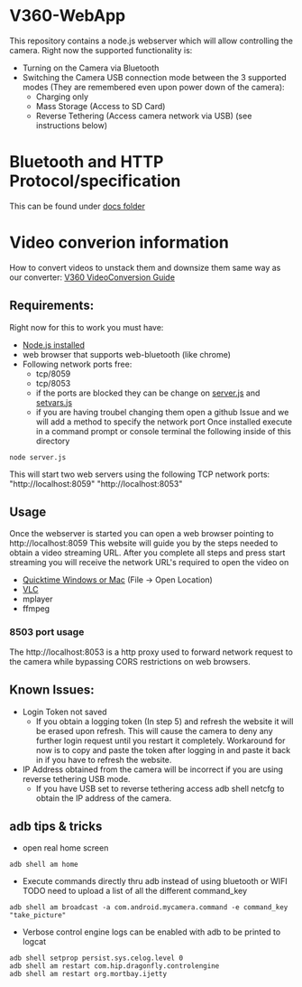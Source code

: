 # V360-WebApp
This repository contains a node.js webserver which will allow controlling the camera. 
Right now the supported functionality is:
* Turning on the Camera via Bluetooth
* Switching the Camera USB connection mode between the 3 supported modes (They are remembered even upon power down of the camera):
  * Charging only
  * Mass Storage (Access to SD Card)
  * Reverse Tethering (Access camera network via USB) (see instructions below)
# Bluetooth and HTTP Protocol/specification 
This can be found under  [docs folder](docs/)
#  Video converion information
How to convert videos to unstack them and downsize them same way as our converter:
[V360 VideoConversion Guide](./V360-VideoConversion%20Guide.md)
## Requirements:
Right now for this to work you must have:
* [Node.js installed](https://nodejs.org/en/download/)
* web browser that supports web-bluetooth (like chrome)
* Following network ports free:
  * tcp/8059
  * tcp/8053
  * if the ports are blocked they can be change on [server.js](server.js) and [setvars.js](setvars.js)
  * if you are having troubel changing them open a github Issue and we will add a method to specify the network port
Once installed execute in a command prompt or console terminal the following inside of this directory
```
node server.js
```
This will start two web servers using the following TCP network ports: 
"http://localhost:8059"
"http://localhost:8053"

## Usage
Once the webserver is started you can open a web browser pointing to http://localhost:8059
This website will guide you by the steps needed to obtain a video streaming URL. 
After you complete all steps and press start streaming you will receive the network URL's required to open the video on 
* [Quicktime Windows or Mac](https://support.apple.com/kb/DL837?locale=en_US) (File -> Open Location)
* [VLC](https://www.videolan.org/index.html)
* mplayer
* ffmpeg

### 8503 port usage
The http://localhost:8053 is a http proxy used to forward network request to the camera while bypassing CORS restrictions on web browsers.

## Known Issues:
* Login Token not saved 
  * If you obtain a logging token (In step 5) and refresh the website it will be erased upon refresh. This will cause the camera to deny any further login request until you restart it completely. 
  Workaround for now is to copy and paste the token after logging in and paste it back in if you have to refresh the website.
* IP Address obtained from the camera will be incorrect if you are using reverse tethering USB mode.
  * If you have USB set to reverse tethering access adb shell netcfg to obtain the IP address of the camera.

## adb tips & tricks
* open real home screen
```
adb shell am home 
```
* Execute commands directly thru adb instead of using bluetooth or WIFI
TODO need to upload a list of all the different command_key
```
adb shell am broadcast -a com.android.mycamera.command -e command_key "take_picture"
```
* Verbose control engine logs can be enabled with adb to be printed to logcat
```
adb shell setprop persist.sys.celog.level 0 
adb shell am restart com.hip.dragonfly.controlengine
adb shell am restart org.mortbay.ijetty
```

